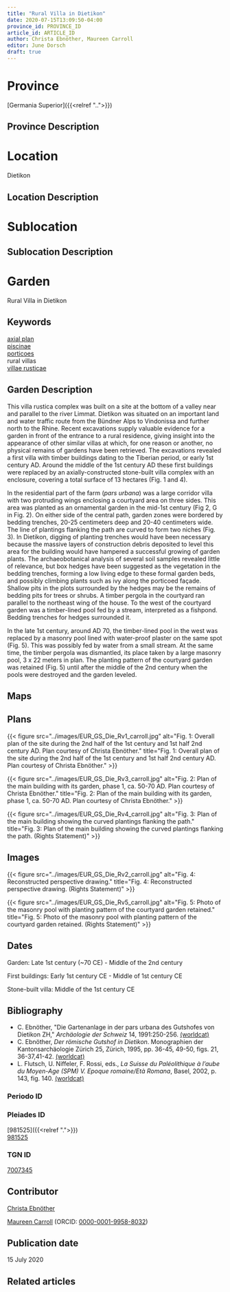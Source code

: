 ```yaml
---
title: "Rural Villa in Dietikon"
date: 2020-07-15T13:09:50-04:00
province_id: PROVINCE_ID
article_id: ARTICLE_ID
author: Christa Ebnöther, Maureen Carroll
editor: June Dorsch
draft: true
---
```


# Province

[Germania Superior]({{<relref "..">}})  

## Province Description

<!-- DESCRIPTION -->


# Location

Dietikon

## Location Description

<!-- LEAVE THIS BLANK FOR NOW -->

# Sublocation

<!--
[AREA WITHIN LOCATION, LIKE “PALATINE HILL”](GEOREFERENCE LINK)
A sublocation is any area larger than an individual garden, but located within a location. I would always try to include a link to a controlled vocabulary here if possible. This ID may well be different from the Garden ID, e.g., Pompeii versus a Garden in one of the houses which has its own Pleiades ID.
-->

## Sublocation Description

<!-- DESCRIPTION -->

# Garden

Rural Villa in Dietikon

## Keywords

[axial plan](http://vocab.getty.edu/page/aat/300121971)  
[piscinae](http://vocab.getty.edu/page/aat/300375619)  
[porticoes](http://vocab.getty.edu/page/aat/300004145)  
rural villas  
[villae rusticae](http://vocab.getty.edu/page/aat/300005518)

## Garden Description

This villa rustica complex was built on a site at the bottom of a valley near and parallel to the river Limmat. Dietikon was situated on an important land and water traffic route from the Bündner Alps to Vindonissa and further north to the Rhine. Recent excavations supply valuable evidence for a garden in front of the entrance to a rural residence, giving insight into the appearance of other similar villas at which, for one reason or another, no physical remains of gardens have been retrieved. The excavations revealed a first villa with timber buildings dating to the Tiberian period, or early 1st century AD. Around the middle of the 1st century AD these first buildings were replaced by an axially-constructed stone-built villa complex with an enclosure, covering a total surface of 13 hectares (Fig. 1 and 4).

In the residential part of the farm (*pars urbana*) was a large corridor villa with two protruding wings enclosing a courtyard area on three sides. This area was planted as an ornamental garden in the mid-1st century (Fig 2, G in Fig. 2). On either side of the central path, garden zones were bordered by bedding trenches, 20-25 centimeters deep and 20-40 centimeters wide. The line of plantings flanking the path are curved to form two niches (Fig. 3). In Dietikon, digging of planting trenches would have been necessary because the massive layers of construction debris deposited to level this area for the building would have hampered a successful growing of garden plants. The archaeobotanical analysis of several soil samples revealed little of relevance, but box hedges have been suggested as the vegetation in the bedding trenches, forming a low living edge to these formal garden beds, and possibly climbing plants such as ivy along the porticoed façade. Shallow pits in the plots surrounded by the hedges may be the remains of bedding pits for trees or shrubs. A timber pergola in the courtyard ran parallel to the northeast wing of the house. To the west of the courtyard garden was a timber-lined pool fed by a stream, interpreted as a fishpond. Bedding trenches for hedges surrounded it.

In the late 1st century, around AD 70, the timber-lined pool in the west was replaced by a masonry pool lined with water-proof plaster on the same spot (Fig. 5). This was possibly fed by water from a small stream. At the same time, the timber pergola was dismantled, its place taken by a large masonry pool, 3 x 22 meters in plan. The planting pattern of the courtyard garden was retained (Fig. 5) until after the middle of the 2nd century when the pools were destroyed and the garden leveled.

## Maps

<!--
{{< figure src="../images/image_name.ext" alt="alt_text" title="CAPTION" >}}
-->

## Plans

{{< figure src="../images/EUR_GS_Die_Rv1_carroll.jpg" alt="Fig. 1: Overall plan of the site during the 2nd half of the 1st century and 1st half 2nd century AD. Plan courtesy of Christa Ebnöther." title="Fig. 1: Overall plan of the site during the 2nd half of the 1st century and 1st half 2nd century AD. Plan courtesy of Christa Ebnöther." >}}

{{< figure src="../images/EUR_GS_Die_Rv3_carroll.jpg" alt="Fig. 2: Plan of the main building with its garden, phase 1, ca. 50-70 AD. Plan courtesy of Christa Ebnöther." title="Fig. 2: Plan of the main building with its garden, phase 1, ca. 50-70 AD. Plan courtesy of Christa Ebnöther." >}}

{{< figure src="../images/EUR_GS_Die_Rv4_carroll.jpg" alt="Fig. 3: Plan of the main building showing the curved plantings flanking the path." title="Fig. 3: Plan of the main building showing the curved plantings flanking the path. (Rights Statement)" >}}

## Images

{{< figure src="../images/EUR_GS_Die_Rv2_carroll.jpg" alt="Fig. 4: Reconstructed perspective drawing." title="Fig. 4: Reconstructed perspective drawing. (Rights Statement)" >}}

{{< figure src="../images/EUR_GS_Die_Rv5_carroll.jpg" alt="Fig. 5: Photo of the masonry pool with planting pattern of the courtyard garden retained." title="Fig. 5: Photo of the masonry pool with planting pattern of the courtyard garden retained. (Rights Statement)" >}}

## Dates

Garden: Late 1st century (~70 CE) - Middle of the 2nd century

First buildings: Early 1st century CE - Middle of 1st century CE

Stone-built villa: Middle of the 1st century CE

## Bibliography

* C. Ebnöther, "Die Gartenanlage in der pars urbana des Gutshofes von Dietikon ZH," *Archäologie der Schweiz* 14, 1991:250-256. [(worldcat)](http://www.worldcat.org/oclc/891753339)
* C. Ebnöther, *Der römische Gutshof in Dietikon*. Monographien der Kantonsarchäologie Zürich 25, Zürich, 1995, pp. 36-45, 49-50, figs. 21, 36-37,41-42. [(worldcat)](http://www.worldcat.org/oclc/891774240)
* L. Flutsch, U. Niffeler, F. Rossi, eds., *La Suisse du Paléolithique à l’aube du Moyen-Age (SPM) V. Epoque romaine/Età Romana*, Basel, 2002, p. 143, fig. 140. [(worldcat)](http://www.worldcat.org/oclc/492139765)

### Periodo ID

<!-- [PERIODO_ID](https://pleiades.stoa.org/places/PLEIADES_ID) -->

### Pleiades ID

[981525]({{<relref ".">}}) \
[981525](https://pleiades.stoa.org/places/981525)

### TGN ID

[7007345](http://vocab.getty.edu/page/tgn/7007345)

## Contributor

[Christa Ebnöther](https://www.iaw.unibe.ch/ueber_uns/arp_amp_pa_personen/prof_dr_ebnoether_christa/index_ger.html#pane222202)

[Maureen Carroll](https://www.sheffield.ac.uk/archaeology/our-people/academic-staff/maureen-carroll) (ORCID: [0000-0001-9958-8032](https://orcid.org/0000-0001-9958-8032))

## Publication date

15 July 2020

## Related articles

<!-- Links to other related articles. Leave blank for now -->
